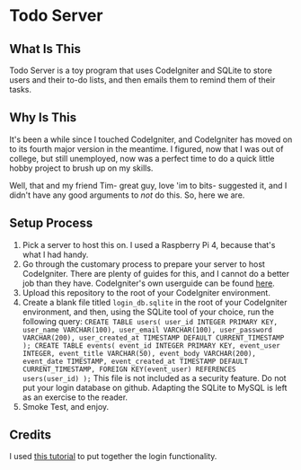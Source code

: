 # Todo Server

## What Is This

Todo Server is a toy program that uses CodeIgniter and SQLite to store users and their to-do lists, and then emails them to remind them of their tasks.

## Why Is This

It's been a while since I touched CodeIgniter, and CodeIgniter has moved on to its fourth major version in the meantime. I figured, now that I was out of college, but still unemployed, now was a perfect time to do a quick little hobby project to brush up on my skills.

Well, that and my friend Tim- great guy, love 'im to bits- suggested it, and I didn't have any good arguments to *not* do this. So, here we are.

## Setup Process

1. Pick a server to host this on. I used a Raspberry Pi 4, because that's what I had handy.
2. Go through the customary process to prepare your server to host CodeIgniter. There are plenty of guides for this, and I cannot do a better job than they have. CodeIgniter's own userguide can be found [here](https://codeigniter4.github.io/userguide/).
3. Upload this repository to the root of your CodeIgniter environment.
4. Create a blank file titled `login_db.sqlite` in the root of your CodeIgniter environment, and then, using the SQLite tool of your choice, run the following query:
`CREATE TABLE users(
    user_id INTEGER PRIMARY KEY,
    user_name VARCHAR(100),
    user_email VARCHAR(100),
    user_password VARCHAR(200),
    user_created_at TIMESTAMP DEFAULT CURRENT_TIMESTAMP
);
CREATE TABLE events(
	event_id INTEGER PRIMARY KEY,
	event_user INTEGER,
	event_title VARCHAR(50),
	event_body VARCHAR(200),
	event_date TIMESTAMP,
	event_created_at TIMESTAMP DEFAULT CURRENT_TIMESTAMP,
	FOREIGN KEY(event_user) REFERENCES users(user_id)
);`
This file is not included as a security feature. Do not put your login database on github. Adapting the SQLite to MySQL is left as an exercise to the reader.
5. Smoke Test, and enjoy.

## Credits

I used [this tutorial](https://mfikri.com/en/blog/codeigniter4-login-register) to put together the login functionality.
